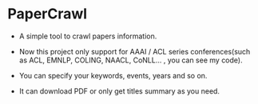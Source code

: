 # PaperCrawl

* A simple tool to crawl papers information.

* Now this project only support for AAAI / ACL series conferences(such as ACL, EMNLP, COLING, NAACL, CoNLL... , you can see my code).

* You can specify your keywords, events, years and so on.

* It can download PDF or only get titles summary as you need.
